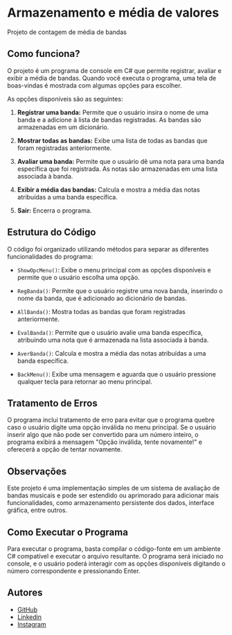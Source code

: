 # Armazenamento e média de valores

Projeto de contagem de média de bandas
## Como funciona?

O projeto é um programa de console em C# que permite registrar, avaliar e exibir a média de bandas. Quando você executa o programa, uma tela de boas-vindas é mostrada com algumas opções para escolher.

As opções disponíveis são as seguintes:

1. **Registrar uma banda:**
   Permite que o usuário insira o nome de uma banda e a adicione à lista de bandas registradas. As bandas são armazenadas em um dicionário.

2. **Mostrar todas as bandas:**
   Exibe uma lista de todas as bandas que foram registradas anteriormente.

3. **Avaliar uma banda:**
   Permite que o usuário dê uma nota para uma banda específica que foi registrada. As notas são armazenadas em uma lista associada à banda.

4. **Exibir a média das bandas:**
   Calcula e mostra a média das notas atribuídas a uma banda específica.

5. **Sair:**
   Encerra o programa.

## Estrutura do Código

O código foi organizado utilizando métodos para separar as diferentes funcionalidades do programa:

- `ShowOpcMenu()`: Exibe o menu principal com as opções disponíveis e permite que o usuário escolha uma opção.

- `RegBanda()`: Permite que o usuário registre uma nova banda, inserindo o nome da banda, que é adicionado ao dicionário de bandas.

- `AllBanda()`: Mostra todas as bandas que foram registradas anteriormente.

- `EvalBanda()`: Permite que o usuário avalie uma banda específica, atribuindo uma nota que é armazenada na lista associada à banda.

- `AverBanda()`: Calcula e mostra a média das notas atribuídas a uma banda específica.

- `BackMenu()`: Exibe uma mensagem e aguarda que o usuário pressione qualquer tecla para retornar ao menu principal.

## Tratamento de Erros

O programa inclui tratamento de erro para evitar que o programa quebre caso o usuário digite uma opção inválida no menu principal. Se o usuário inserir algo que não pode ser convertido para um número inteiro, o programa exibirá a mensagem "Opção inválida, tente novamente!" e oferecerá a opção de tentar novamente.

## Observações

Este projeto é uma implementação simples de um sistema de avaliação de bandas musicais e pode ser estendido ou aprimorado para adicionar mais funcionalidades, como armazenamento persistente dos dados, interface gráfica, entre outros.

## Como Executar o Programa

Para executar o programa, basta compilar o código-fonte em um ambiente C# compatível e executar o arquivo resultante. O programa será iniciado no console, e o usuário poderá interagir com as opções disponíveis digitando o número correspondente e pressionando Enter.
## Autores

- [GitHub](https://github.com/Ramiriz-Leal?tab=repositories)
- [Linkedin](https://www.linkedin.com/in/ramiriz-leal/)
- [Instagram](https://instagram.com/ramiriz.js?igshid=MjEwN2IyYWYwYw==)
